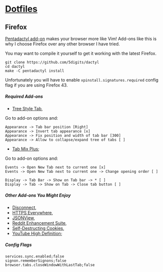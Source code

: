 # [Dotfiles](https://github.com/daGrevis/Dotfiles)

## Firefox

[Pentadactyl add-on](http://5digits.org/home) makes your browser more like Vim!
Add-ons like this is why I choose Firefox over any other browser I have tried.

You may want to compile it yourself to get it working with the latest Firefox.

    git clone https://github.com/5digits/dactyl
    cd dactyl
    make -C pentadactyl install

Unfortunately you will have to enable `xpinstall.signatures.required` config
flag if you are using Firefox 43.

##### Required Add-ons

* [Tree Style Tab](https://addons.mozilla.org/en-US/firefox/addon/tree-style-tab/),

Go to add-on options and:

~~~
Appearance -> Tab bar position [Right]
Appearance -> Invert tab appearance [x]
Appearance -> Fix position and width of tab bar [300]
Appearance -> Allow to collapse/expand tree of tabs [ ]
~~~

* [Tab Mix Plus](https://addons.mozilla.org/en-US/firefox/addon/tab-mix-plus/);

Go to add-on options and:

~~~
Events -> Open New Tab next to current one [x]
Events -> Open New Tab next to current one -> Change opening order [ ]

Display -> Tab Bar -> Show on Tab bar -> * [ ]
Display -> Tab -> Show on Tab -> Close tab button [ ]
~~~

##### Other Add-ons You Might Enjoy

* [Disconnect](https://addons.mozilla.org/en-us/firefox/addon/disconnect/),
* [HTTPS Everywhere](https://addons.mozilla.org/en-us/firefox/addon/https-everywhere/),
* [JSONView](https://addons.mozilla.org/en-us/firefox/addon/jsonview/),
* [Reddit Enhancement Suite](https://addons.mozilla.org/en-US/firefox/addon/reddit-enhancement-suite/),
* [Self-Destructing Cookies](https://addons.mozilla.org/En-us/firefox/addon/self-destructing-cookies/),
* [YouTube High Definition](https://addons.mozilla.org/En-us/firefox/addon/youtube-high-definition/);

##### Config Flags

    services.sync.enabled;false
    signon.rememberSignons;false
    browser.tabs.closeWindowWithLastTab;false
